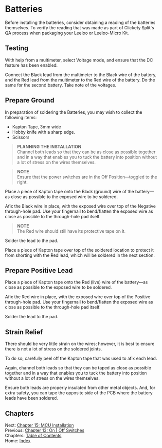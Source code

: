 # Batteries
Before installing the batteries, consider obtaining a reading of the batteries themselves.  To verify the reading that was made as part of Clickety Split's QA process when packaging your Leeloo or Leeloo-Micro Kit.

## Testing
With help from a multimeter, select Voltage mode, and ensure that the DC feature has been enabled.

Connect the Black lead from the multimeter to the Black wire of the battery, and the Red lead from the multimeter to the Red wire of the battery.  Do the same for the second battery. Take note of the voltages.

## Prepare Ground
In preparation of soldering the Batteries, you may wish to collect the following items:

* Kapton Tape, 3mm wide
* Hobby knife with a sharp edge.
* Scissors

> **PLANNING THE INSTALLATION** \
> Channel both leads so that they can be as close as possible together and in a way that enables you to tuck the battery into position without a lot of stress on the wires themselves.

> **NOTE** \
> Ensure that the power switches are in the Off Position—toggled to the right.

Place a piece of Kapton tape onto the Black (ground) wire of the battery—as close as possible to the exposed wire to be soldered.

Afix the Black wire in place, with the exposed wire over top of the Negative through-hole pad.  Use your fingernail to bend/flatten the exposed wire as close as possible to the through-hole pad itself.

> **NOTE** \
> The Red wire should still have its protective tape on it.

Solder the lead to the pad.

Place a piece of Kapton tape over top of the soldered location to protect it from shorting with the Red lead, which will be soldered in the next section.

## Prepare Positive Lead
Place a piece of Kapton tape onto the Red (live) wire of the battery—as close as possible to the exposed wire to be soldered.

Afix the Red wire in place, with the exposed wire over top of the Positive through-hole pad.  Use your fingernail to bend/flatten the exposed wire as close as possible to the through-hole pad itself.

Solder the lead to the pad.

## Strain Relief
There should be very little strain on the wires; however, it is best to ensure there is not a lot of stress on the soldered joints.

To do so, carefully peel off the Kapton tape that was used to afix each lead.

Again, channel both leads so that they can be taped as close as possible together and in a way that enables you to tuck the battery into position without a lot of stress on the wires themselves.

Ensure both leads are properly insulated from other metal objects.  And, for extra safety, you can tape the opposite side of the PCB where the battery leads have been soldered.

## Chapters
Next: [Chapter 15: MCU Installation](15-MCU-Installation.md) \
Previous: [Chapter 13: On | Off Switches](13-On-Off-Switches.md) \
Chapters: [Table of Contents](README.md) \
Home: [Index](/README.md)
